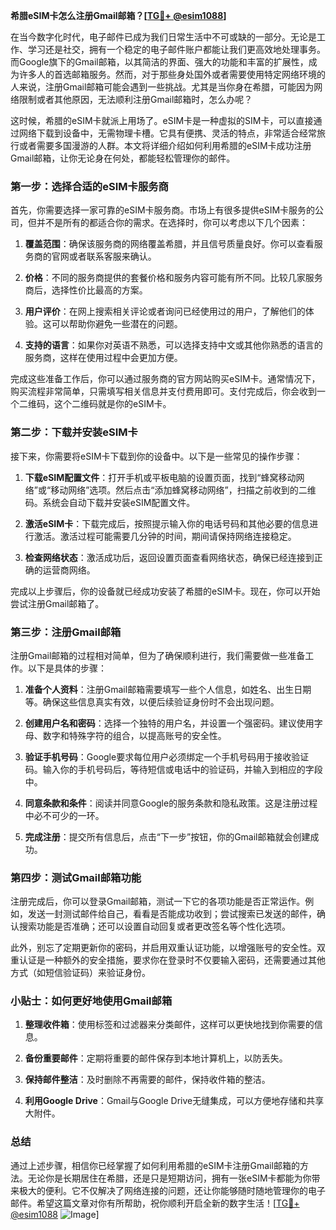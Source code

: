 **希腊eSIM卡怎么注册Gmail邮箱？[[TG💪+ @esim1088](https://t.me/s/esim1088)]**

在当今数字化时代，电子邮件已成为我们日常生活中不可或缺的一部分。无论是工作、学习还是社交，拥有一个稳定的电子邮件账户都能让我们更高效地处理事务。而Google旗下的Gmail邮箱，以其简洁的界面、强大的功能和丰富的扩展性，成为许多人的首选邮箱服务。然而，对于那些身处国外或者需要使用特定网络环境的人来说，注册Gmail邮箱可能会遇到一些挑战。尤其是当你身在希腊，可能因为网络限制或者其他原因，无法顺利注册Gmail邮箱时，怎么办呢？

这时候，希腊的eSIM卡就派上用场了。eSIM卡是一种虚拟的SIM卡，可以直接通过网络下载到设备中，无需物理卡槽。它具有便携、灵活的特点，非常适合经常旅行或者需要多国漫游的人群。本文将详细介绍如何利用希腊的eSIM卡成功注册Gmail邮箱，让你无论身在何处，都能轻松管理你的邮件。

### 第一步：选择合适的eSIM卡服务商

首先，你需要选择一家可靠的eSIM卡服务商。市场上有很多提供eSIM卡服务的公司，但并不是所有的都适合你的需求。在选择时，你可以考虑以下几个因素：

1. **覆盖范围**：确保该服务商的网络覆盖希腊，并且信号质量良好。你可以查看服务商的官网或者联系客服来确认。
   
2. **价格**：不同的服务商提供的套餐价格和服务内容可能有所不同。比较几家服务商后，选择性价比最高的方案。

3. **用户评价**：在网上搜索相关评论或者询问已经使用过的用户，了解他们的体验。这可以帮助你避免一些潜在的问题。

4. **支持的语言**：如果你对英语不熟悉，可以选择支持中文或其他你熟悉的语言的服务商，这样在使用过程中会更加方便。

完成这些准备工作后，你可以通过服务商的官方网站购买eSIM卡。通常情况下，购买流程非常简单，只需填写相关信息并支付费用即可。支付完成后，你会收到一个二维码，这个二维码就是你的eSIM卡。

### 第二步：下载并安装eSIM卡

接下来，你需要将eSIM卡下载到你的设备中。以下是一些常见的操作步骤：

1. **下载eSIM配置文件**：打开手机或平板电脑的设置页面，找到“蜂窝移动网络”或“移动网络”选项。然后点击“添加蜂窝移动网络”，扫描之前收到的二维码。系统会自动下载并安装eSIM配置文件。

2. **激活eSIM卡**：下载完成后，按照提示输入你的电话号码和其他必要的信息进行激活。激活过程可能需要几分钟的时间，期间请保持网络连接稳定。

3. **检查网络状态**：激活成功后，返回设置页面查看网络状态，确保已经连接到正确的运营商网络。

完成以上步骤后，你的设备就已经成功安装了希腊的eSIM卡。现在，你可以开始尝试注册Gmail邮箱了。

### 第三步：注册Gmail邮箱

注册Gmail邮箱的过程相对简单，但为了确保顺利进行，我们需要做一些准备工作。以下是具体的步骤：

1. **准备个人资料**：注册Gmail邮箱需要填写一些个人信息，如姓名、出生日期等。确保这些信息真实有效，以便后续验证身份时不会出现问题。

2. **创建用户名和密码**：选择一个独特的用户名，并设置一个强密码。建议使用字母、数字和特殊字符的组合，以提高账号的安全性。

3. **验证手机号码**：Google要求每位用户必须绑定一个手机号码用于接收验证码。输入你的手机号码后，等待短信或电话中的验证码，并输入到相应的字段中。

4. **同意条款和条件**：阅读并同意Google的服务条款和隐私政策。这是注册过程中必不可少的一环。

5. **完成注册**：提交所有信息后，点击“下一步”按钮，你的Gmail邮箱就会创建成功。

### 第四步：测试Gmail邮箱功能

注册完成后，你可以登录Gmail邮箱，测试一下它的各项功能是否正常运作。例如，发送一封测试邮件给自己，看看是否能成功收到；尝试搜索已发送的邮件，确认搜索功能是否准确；还可以设置自动回复或者更改签名等个性化选项。

此外，别忘了定期更新你的密码，并启用双重认证功能，以增强账号的安全性。双重认证是一种额外的安全措施，要求你在登录时不仅要输入密码，还需要通过其他方式（如短信验证码）来验证身份。

### 小贴士：如何更好地使用Gmail邮箱

1. **整理收件箱**：使用标签和过滤器来分类邮件，这样可以更快地找到你需要的信息。

2. **备份重要邮件**：定期将重要的邮件保存到本地计算机上，以防丢失。

3. **保持邮件整洁**：及时删除不再需要的邮件，保持收件箱的整洁。

4. **利用Google Drive**：Gmail与Google Drive无缝集成，可以方便地存储和共享大附件。

### 总结

通过上述步骤，相信你已经掌握了如何利用希腊的eSIM卡注册Gmail邮箱的方法。无论你是长期居住在希腊，还是只是短期访问，拥有一张eSIM卡都能为你带来极大的便利。它不仅解决了网络连接的问题，还让你能够随时随地管理你的电子邮件。希望这篇文章对你有所帮助，祝你顺利开启全新的数字生活！[[TG💪+ @esim1088](https://t.me/s/esim1088) ![Image](https://i.postimg.cc/4NQfJmqS/Snipaste-2025-05-13-00-14-12.png)]